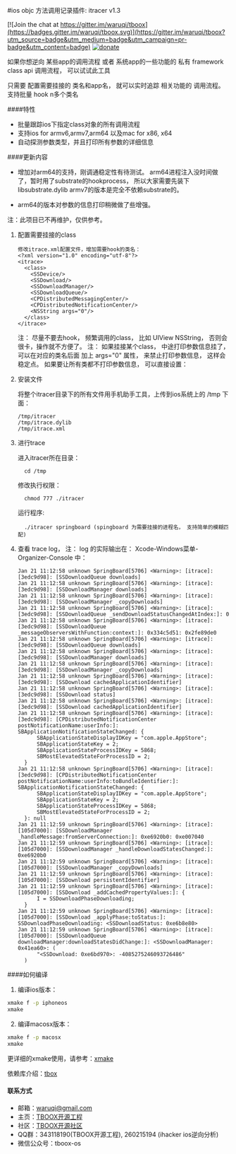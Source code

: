 #ios objc 方法调用记录插件: itracer v1.3 

[![Join the chat at https://gitter.im/waruqi/tboox](https://badges.gitter.im/waruqi/tboox.svg)](https://gitter.im/waruqi/tboox?utm_source=badge&utm_medium=badge&utm_campaign=pr-badge&utm_content=badge) [![donate](http://tboox.org/static/img/donate.svg)](http://tboox.org/donation/)

如果你想逆向 某些app的调用流程 或者 系统app的一些功能的 私有 framework class api 调用流程， 可以试试此工具

只需要 配置需要挂接的 类名和app名， 就可以实时追踪 相关功能的 调用流程。 支持批量 hook n多个类名

####特性

* 批量跟踪ios下指定class对象的所有调用流程
* 支持ios for armv6,armv7,arm64 以及mac for x86, x64
* 自动探测参数类型，并且打印所有参数的详细信息

####更新内容

* 增加对arm64的支持，刚调通稳定性有待测试。
   arm64进程注入没时间做了，暂时用了substrate的hookprocess， 所以大家需要先装下libsubstrate.dylib
   armv7的版本是完全不依赖substrate的。

* arm64的版本对参数的信息打印稍微做了些增强。

注：此项目已不再维护，仅供参考。

1. 配置需要挂接的class

    ```
    修改itrace.xml配置文件，增加需要hook的类名：
    <?xml version="1.0" encoding="utf-8"?>
    <itrace>
      <class>
        <SSDevice/>
        <SSDownload/>
        <SSDownloadManager/>
        <SSDownloadQueue/>
        <CPDistributedMessagingCenter/>
        <CPDistributedNotificationCenter/>
        <NSString args="0"/>
      </class>
    </itrace>
    ```

    注： 尽量不要去hook， 频繁调用的class， 比如 UIView NSString， 否则会很卡，操作就不方便了。
    注： 如果挂接某个class， 中途打印参数信息挂了， 可以在对应的类名后面 加上 args="0" 属性， 来禁止打印参数信息， 这样会稳定点。 
         如果要让所有类都不打印参数信息， 可以直接设置： <class args="0">


2. 安装文件

    将整个itracer目录下的所有文件用手机助手工具，上传到ios系统上的 /tmp 下面：
    ```
    /tmp/itracer
    /tmp/itrace.dylib
    /tmp/itrace.xml
    ```

3. 进行trace

    进入itracer所在目录：
    ```
      cd /tmp
      ```

    修改执行权限：
    ```
      chmod 777 ./itracer
    ```

    运行程序: 

    ```
      ./itracer springboard (spingboard 为需要挂接的进程名， 支持简单的模糊匹配)
    ```

4. 查看 trace log， 注： log 的实际输出在： Xcode-Windows菜单-Organizer-Console 中：

    ```
    Jan 21 11:12:58 unknown SpringBoard[5706] <Warning>: [itrace]: [3edc9d98]: [SSDownloadQueue downloads]
    Jan 21 11:12:58 unknown SpringBoard[5706] <Warning>: [itrace]: [3edc9d98]: [SSDownloadManager downloads]
    Jan 21 11:12:58 unknown SpringBoard[5706] <Warning>: [itrace]: [3edc9d98]: [SSDownloadManager _copyDownloads]
    Jan 21 11:12:58 unknown SpringBoard[5706] <Warning>: [itrace]: [3edc9d98]: [SSDownloadQueue _sendDownloadStatusChangedAtIndex:]: 0
    Jan 21 11:12:58 unknown SpringBoard[5706] <Warning>: [itrace]: [3edc9d98]: [SSDownloadQueue _messageObserversWithFunction:context:]: 0x334c5d51: 0x2fe89de0
    Jan 21 11:12:58 unknown SpringBoard[5706] <Warning>: [itrace]: [3edc9d98]: [SSDownloadQueue downloads]
    Jan 21 11:12:58 unknown SpringBoard[5706] <Warning>: [itrace]: [3edc9d98]: [SSDownloadManager downloads]
    Jan 21 11:12:58 unknown SpringBoard[5706] <Warning>: [itrace]: [3edc9d98]: [SSDownloadManager _copyDownloads]
    Jan 21 11:12:58 unknown SpringBoard[5706] <Warning>: [itrace]: [3edc9d98]: [SSDownload cachedApplicationIdentifier]
    Jan 21 11:12:58 unknown SpringBoard[5706] <Warning>: [itrace]: [3edc9d98]: [SSDownload status]
    Jan 21 11:12:58 unknown SpringBoard[5706] <Warning>: [itrace]: [3edc9d98]: [SSDownload cachedApplicationIdentifier]
    Jan 21 11:12:58 unknown SpringBoard[5706] <Warning>: [itrace]: [3edc9d98]: [CPDistributedNotificationCenter postNotificationName:userInfo:]: SBApplicationNotificationStateChanged: {
          SBApplicationStateDisplayIDKey = "com.apple.AppStore";
          SBApplicationStateKey = 2;
          SBApplicationStateProcessIDKey = 5868;
          SBMostElevatedStateForProcessID = 2;
      }
    Jan 21 11:12:58 unknown SpringBoard[5706] <Warning>: [itrace]: [3edc9d98]: [CPDistributedNotificationCenter postNotificationName:userInfo:toBundleIdentifier:]: SBApplicationNotificationStateChanged: {
          SBApplicationStateDisplayIDKey = "com.apple.AppStore";
          SBApplicationStateKey = 2;
          SBApplicationStateProcessIDKey = 5868;
          SBMostElevatedStateForProcessID = 2;
      }: null
    Jan 21 11:12:59 unknown SpringBoard[5706] <Warning>: [itrace]: [105d7000]: [SSDownloadManager _handleMessage:fromServerConnection:]: 0xe6920b0: 0xe007040
    Jan 21 11:12:59 unknown SpringBoard[5706] <Warning>: [itrace]: [105d7000]: [SSDownloadManager _handleDownloadStatesChanged:]: 0xe6920b0
    Jan 21 11:12:59 unknown SpringBoard[5706] <Warning>: [itrace]: [105d7000]: [SSDownloadManager _copyDownloads]
    Jan 21 11:12:59 unknown SpringBoard[5706] <Warning>: [itrace]: [105d7000]: [SSDownload persistentIdentifier]
    Jan 21 11:12:59 unknown SpringBoard[5706] <Warning>: [itrace]: [105d7000]: [SSDownload _addCachedPropertyValues:]: {
          I = SSDownloadPhaseDownloading;
      }
    Jan 21 11:12:59 unknown SpringBoard[5706] <Warning>: [itrace]: [105d7000]: [SSDownload _applyPhase:toStatus:]: SSDownloadPhaseDownloading: <SSDownloadStatus: 0xe6b8e80>
    Jan 21 11:12:59 unknown SpringBoard[5706] <Warning>: [itrace]: [105d7000]: [SSDownloadQueue downloadManager:downloadStatesDidChange:]: <SSDownloadManager: 0x41ea60>: (
          "<SSDownload: 0xe6bd970>: -4085275246093726486"
      )
    ```

####如何编译

1. 编译ios版本：

```bash
xmake f -p iphoneos
xmake 
```

2. 编译macosx版本：

```bash
xmake f -p macosx
xmake 
```

更详细的xmake使用，请参考：[xmake](https://github.com/waruqi/xmake/wiki)

依赖库介绍：[tbox](https://github.com/waruqi/tbox/wiki)

#### 联系方式

* 邮箱：[waruqi@gmail.com](mailto:waruqi@gmail.com)
* 主页：[TBOOX开源工程](http://www.tboox.org/cn)
* 社区：[TBOOX开源社区](http://www.tboox.org/forum)
* QQ群：343118190(TBOOX开源工程), 260215194 (ihacker ios逆向分析)
* 微信公众号：tboox-os

